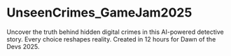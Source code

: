 # UnseenCrimes_GameJam2025
Uncover the truth behind hidden digital crimes in this AI-powered detective story. Every choice reshapes reality. Created in 12 hours for Dawn of the Devs 2025.
